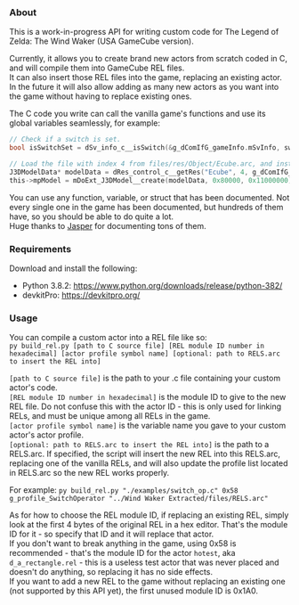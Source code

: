 
### About

This is a work-in-progress API for writing custom code for The Legend of Zelda: The Wind Waker (USA GameCube version).

Currently, it allows you to create brand new actors from scratch coded in C, and will compile them into GameCube REL files.  
It can also insert those REL files into the game, replacing an existing actor.  
In the future it will also allow adding as many new actors as you want into the game without having to replace existing ones.  

The C code you write can call the vanilla game's functions and use its global variables seamlessly, for example:
```c
// Check if a switch is set.
bool isSwitchSet = dSv_info_c__isSwitch(&g_dComIfG_gameInfo.mSvInfo, switchToCheck, this->parent.mCurrent.mRoomNo);
```
```c
// Load the file with index 4 from files/res/Object/Ecube.arc, and instantiate it as a 3D model.
J3DModelData* modelData = dRes_control_c__getRes("Ecube", 4, g_dComIfG_gameInfo.mResCtrl.mObjectInfo, 0x40);
this->mpModel = mDoExt_J3DModel__create(modelData, 0x80000, 0x11000000);
```

You can use any function, variable, or struct that has been documented. Not every single one in the game has been documented, but hundreds of them have, so you should be able to do quite a lot.  
Huge thanks to [Jasper](https://github.com/magcius) for documenting tons of them.  

### Requirements

Download and install the following:
* Python 3.8.2: https://www.python.org/downloads/release/python-382/
* devkitPro: https://devkitpro.org/

### Usage

You can compile a custom actor into a REL file like so:  
`py build_rel.py [path to C source file] [REL module ID number in hexadecimal] [actor profile symbol name] [optional: path to RELS.arc to insert the REL into]`

`[path to C source file]` is the path to your .c file containing your custom actor's code.  
`[REL module ID number in hexadecimal]` is the module ID to give to the new REL file. Do not confuse this with the actor ID - this is only used for linking RELs, and must be unique among all RELs in the game.  
`[actor profile symbol name]` is the variable name you gave to your custom actor's actor profile.  
`[optional: path to RELS.arc to insert the REL into]` is the path to a RELS.arc. If specified, the script will insert the new REL into this RELS.arc, replacing one of the vanilla RELs, and will also update the profile list located in RELS.arc so the new REL works properly.  

For example:
`py build_rel.py "./examples/switch_op.c" 0x58 g_profile_SwitchOperator "../Wind Waker Extracted/files/RELS.arc"`

As for how to choose the REL module ID, if replacing an existing REL, simply look at the first 4 bytes of the original REL in a hex editor. That's the module ID for it - so specify that ID and it will replace that actor.  
If you don't want to break anything in the game, using 0x58 is recommended - that's the module ID for the actor `hotest`, aka `d_a_rectangle.rel` - this is a useless test actor that was never placed and doesn't do anything, so replacing it has no side effects.  
If you want to add a new REL to the game without replacing an existing one (not supported by this API yet), the first unused module ID is 0x1A0.  
